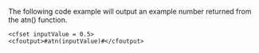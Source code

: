 The following code example will output an example number returned from the atn() function.

```lucee
<cfset inputValue = 0.5>
<cfoutput>#atn(inputValue)#</cfoutput>
```